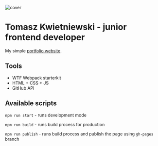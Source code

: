 ![cover](https://tomasz-kwietniewski.github.io/og.png)

# Tomasz Kwietniewski - junior frontend developer

My simple [portfolio website](https://tomasz-kwietniewski.github.io/index.html).

## Tools

- WTF Webpack starterkit
- HTML + CSS + JS
- GitHub API

## Available scripts

`npm run start` - runs development mode

`npm run build` - runs build process for production

`npm run publish` - runs build process and publish the page using `gh-pages` branch

